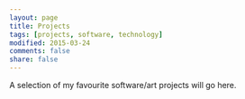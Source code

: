 ```yaml
---
layout: page
title: Projects
tags: [projects, software, technology]
modified: 2015-03-24
comments: false
share: false
---
```


A selection of my favourite software/art projects will go here.